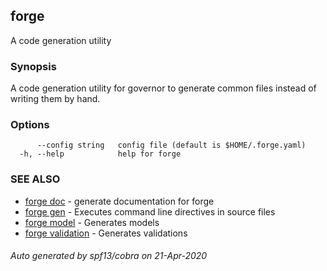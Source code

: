 ## forge

A code generation utility

### Synopsis

A code generation utility for governor to generate common files instead
of writing them by hand.

### Options

```
      --config string   config file (default is $HOME/.forge.yaml)
  -h, --help            help for forge
```

### SEE ALSO

* [forge doc](forge_doc.md)	 - generate documentation for forge
* [forge gen](forge_gen.md)	 - Executes command line directives in source files
* [forge model](forge_model.md)	 - Generates models
* [forge validation](forge_validation.md)	 - Generates validations

###### Auto generated by spf13/cobra on 21-Apr-2020
